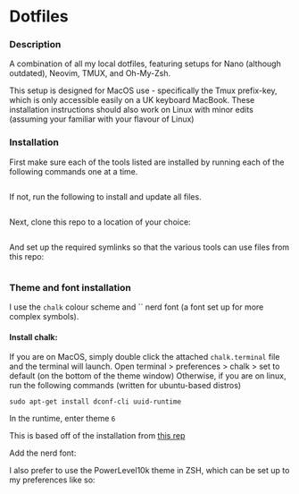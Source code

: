 # Dotfiles

### Description

A combination of all my local dotfiles, featuring setups for Nano (although outdated), Neovim, TMUX, and Oh-My-Zsh. 

This setup is designed for MacOS use - specifically the Tmux prefix-key, which is only accessible easily on a UK keyboard MacBook. These installation instructions should also work on Linux with minor edits (assuming your familiar with your flavour of Linux)

### Installation
First make sure each of the tools listed are installed by running each of the following commands one at a time. 

```

```

If not, run the following to install and update all files. 

```

```

Next, clone this repo to a location of your choice:
```

```

And set up the required symlinks so that the various tools can use files from this repo:
```

```

### Theme and font installation
I use the `chalk` colour scheme and `` nerd font (a font set up for more complex symbols). 

#### Install chalk:
If you are on MacOS, simply double click the attached `chalk.terminal` file and the terminal will launch. Open terminal > preferences > chalk > set to default (on the bottom of the theme window)
Otherwise, if you are on linux, run the following commands (written for ubuntu-based distros)

```
sudo apt-get install dconf-cli uuid-runtime
```
In the runtime, enter theme `6`

This is based off of the installation from [this rep](https://github.com/Mayccoll/Gogh)

Add the nerd font:

I also prefer to use the PowerLevel10k theme in ZSH, which can be set up to my preferences like so:


